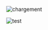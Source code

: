 ![chargement](https://user-images.githubusercontent.com/94965949/176452159-a997d0ca-7b44-49ef-8889-0824fdd7787e.gif)

![test](https://user-images.githubusercontent.com/94965949/176407786-56add1e5-5099-42c7-8a3c-84fd057e97e0.gif)
